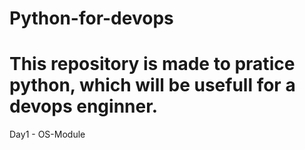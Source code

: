 # Python-for-devops
# This repository is made to pratice python, which will be usefull for a devops enginner.

Day1 - OS-Module
